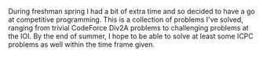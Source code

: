 During freshman spring I had a bit of extra time and so decided to have a go at competitive programming. 
This is a collection of problems I've solved, ranging from trivial CodeForce Div2A problems to challenging problems at the IOI. By the end of summer, I hope to be able to solve at least 
some ICPC problems as well within the time frame given. 

